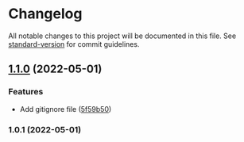 # Changelog

All notable changes to this project will be documented in this file. See [standard-version](https://github.com/conventional-changelog/standard-version) for commit guidelines.

## [1.1.0](https://github.com/Ichtuus/design-system/compare/v1.0.1...v1.1.0) (2022-05-01)


### Features

* Add gitignore file ([5f59b50](https://github.com/Ichtuus/design-system/commit/5f59b50c7d30e3161f67fea5e8f15183d73f3173))

### 1.0.1 (2022-05-01)
